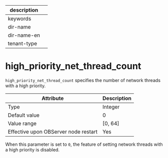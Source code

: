 | description ||
|---|---|
| keywords ||
| dir-name ||
| dir-name-en ||
| tenant-type ||

# high_priority_net_thread_count

`high_priority_net_thread_count` specifies the number of network threads with a high priority.

| **Attribute** | **Description** |
|------------------|------------|
| Type | Integer |
| Default value | 0 |
| Value range | \[0, 64\] |
| Effective upon OBServer node restart | Yes |

When this parameter is set to `0`, the feature of setting network threads with a high priority is disabled.
